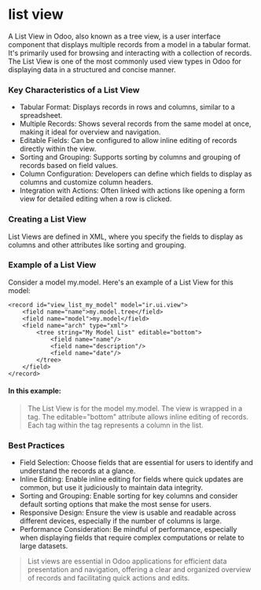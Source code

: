 # list view
A List View in Odoo, also known as a tree view, is a user interface component that displays multiple records from a model in a tabular format. It's primarily used for browsing and interacting with a collection of records. The List View is one of the most commonly used view types in Odoo for displaying data in a structured and concise manner.

### Key Characteristics of a List View
- Tabular Format: Displays records in rows and columns, similar to a spreadsheet.
- Multiple Records: Shows several records from the same model at once, making it ideal for overview and navigation.
- Editable Fields: Can be configured to allow inline editing of records directly within the view.
- Sorting and Grouping: Supports sorting by columns and grouping of records based on field values.
- Column Configuration: Developers can define which fields to display as columns and customize column headers.
- Integration with Actions: Often linked with actions like opening a form view for detailed editing when a row is clicked.
### Creating a List View
List Views are defined in XML, where you specify the fields to display as columns and other attributes like sorting and grouping.

### Example of a List View
Consider a model my.model. Here's an example of a List View for this model:

```
<record id="view_list_my_model" model="ir.ui.view">
    <field name="name">my.model.tree</field>
    <field name="model">my.model</field>
    <field name="arch" type="xml">
        <tree string="My Model List" editable="bottom">
            <field name="name"/>
            <field name="description"/>
            <field name="date"/>
        </tree>
    </field>
</record>
```
#### In this example:

> The List View is for the model my.model.
The view is wrapped in a <tree> tag.
The editable="bottom" attribute allows inline editing of records.
Each <field> tag within the <tree> tag represents a column in the list.
### Best Practices
- Field Selection: Choose fields that are essential for users to identify and understand the records at a glance.
- Inline Editing: Enable inline editing for fields where quick updates are common, but use it judiciously to maintain data integrity.
- Sorting and Grouping: Enable sorting for key columns and consider default sorting options that make the most sense for users.
- Responsive Design: Ensure the view is usable and readable across different devices, especially if the number of columns is large.
- Performance Consideration: Be mindful of performance, especially when displaying fields that require complex computations or relate to large datasets.
> List views are essential in Odoo applications for efficient data presentation and navigation, offering a clear and organized overview of records and facilitating quick actions and edits.




